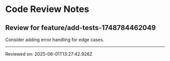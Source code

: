 # Code Review Notes

## Review for feature/add-tests-1748784462049

Consider adding error handling for edge cases.

---
Reviewed on: 2025-06-01T13:27:42.926Z